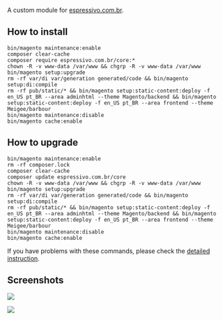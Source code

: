 A custom module for [espressivo.com.br](https://espressivo.com.br).

## How to install
```
bin/magento maintenance:enable
composer clear-cache
composer require espressivo.com.br/core:*
chown -R -v www-data /var/www && chgrp -R -v www-data /var/www
bin/magento setup:upgrade
rm -rf var/di var/generation generated/code && bin/magento setup:di:compile
rm -rf pub/static/* && bin/magento setup:static-content:deploy -f en_US pt_BR --area adminhtml --theme Magento/backend && bin/magento setup:static-content:deploy -f en_US pt_BR --area frontend --theme Meigee/barbour
bin/magento maintenance:disable
bin/magento cache:enable
```

## How to upgrade
```
bin/magento maintenance:enable
rm -rf composer.lock
composer clear-cache
composer update espressivo.com.br/core
chown -R -v www-data /var/www && chgrp -R -v www-data /var/www
bin/magento setup:upgrade
rm -rf var/di var/generation generated/code && bin/magento setup:di:compile
rm -rf pub/static/* && bin/magento setup:static-content:deploy -f en_US pt_BR --area adminhtml --theme Magento/backend && bin/magento setup:static-content:deploy -f en_US pt_BR --area frontend --theme Meigee/barbour
bin/magento maintenance:disable
bin/magento cache:enable
```

If you have problems with these commands, please check the [detailed instruction](https://mage2.pro/t/263).

## Screenshots

![](https://raw.githubusercontent.com/espressivo-com-br/core/1.0.4/etc/doc/1.png)

![](https://raw.githubusercontent.com/espressivo-com-br/core/1.0.4/etc/doc/2.png)
